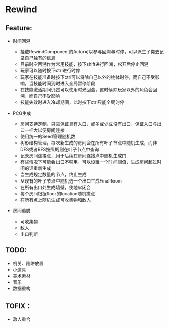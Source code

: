 # Rewind

## Feature:
+ 时间回溯
    + 挂载RewindComponent的Actor可以参与回溯与时停，可以派生子类去记录自己独有的信息
    + 目前时空回溯作为常用技能，按下shift进行回溯，松开后停止回溯
    + 玩家可以随时按下ctrl进行时停
    + 玩家在技能准备时按下ctrl可以将除自己以外的物体时停，而自己不受影响，当技能时间到时进入全局暂停阶段
    + 在技能激活期间仍然可以使用时光回溯，这时候除玩家以外的角色会回溯，而自己不受影响
    + 技能失效时进入冷却期间，此时按下ctrl只能全局时停

+ PCG生成
    + 房间支持定制，只需保证具有入口，或多或少或没有出口，保证入口与出口一样大以便房间连接
    + 使用统一的Seed管理随机数
    + 树形结构管理，每次新生成的房间会在所有叶子节点中随机生成，而非DFS或者BFS按照规则在叶子节点中查询
    + 记录房间连接点，用于后续在房间连接点中随机生成门
    + 有些情况下可能会出口不够用，可以设置一个时间阈值，生成房间超过时间的话重新生成
    + 当生成规定数量的节点，终止生成
    + 从现有的叶子节点中随机选一个出口生成FinalRoom
    + 在所有出口处生成墙壁，使地牢闭合
    + 每个房间根据floor的location随机撒点
    + 在所有点上随机生成可收集物和敌人

+ 房间逃脱
    + 可收集物
    + 敌人
    + 出口判断



## TODO:

+ 机关、陷阱放置
+ 小道具
+ 美术素材
+ 音乐
+ 数据重构

## TOFIX：
+ 敌人重合